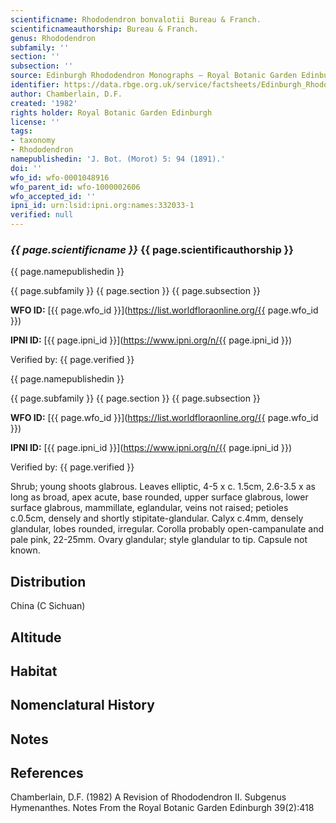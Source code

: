 ```yaml
---
scientificname: Rhododendron bonvalotii Bureau & Franch.
scientificnameauthorship: Bureau & Franch.
genus: Rhododendron
subfamily: ''
section: ''
subsection: ''
source: Edinburgh Rhododendron Monographs – Royal Botanic Garden Edinburgh
identifier: https://data.rbge.org.uk/service/factsheets/Edinburgh_Rhododendron_Monographs.xhtml
author: Chamberlain, D.F.
created: '1982'
rights holder: Royal Botanic Garden Edinburgh
license: ''
tags:
- taxonomy
- Rhododendron
namepublishedin: 'J. Bot. (Morot) 5: 94 (1891).'
doi: ''
wfo_id: wfo-0001048916
wfo_parent_id: wfo-1000002606
wfo_accepted_id: ''
ipni_id: urn:lsid:ipni.org:names:332033-1
verified: null
---
```

### _{{ page.scientificname }}_ {{ page.scientificauthorship }}
 {{ page.namepublishedin }}

{{ page.subfamily }} {{ page.section }} {{ page.subsection }}

**WFO ID:** [{{ page.wfo_id }}](https://list.worldfloraonline.org/{{ page.wfo_id }})

**IPNI ID:** [{{ page.ipni_id }}](https://www.ipni.org/n/{{ page.ipni_id }})

Verified by: {{ page.verified }}

 {{ page.namepublishedin }}

{{ page.subfamily }} {{ page.section }} {{ page.subsection }}

**WFO ID:** [{{ page.wfo_id }}](https://list.worldfloraonline.org/{{ page.wfo_id }})

**IPNI ID:** [{{ page.ipni_id }}](https://www.ipni.org/n/{{ page.ipni_id }})

Verified by: {{ page.verified }}



Shrub; young shoots glabrous. Leaves elliptic, 4-5 x c. 1.5cm, 2.6-3.5 x as long as broad, apex acute, base rounded, upper surface glabrous, lower surface glabrous, mammillate, eglandular, veins not raised; petioles c.0.5cm, densely and shortly stipitate-glandular. Calyx c.4mm, densely glandular, lobes rounded, irregular. Corolla probably open-campanulate and pale pink, 22-25mm. Ovary glandular; style glandular to tip. Capsule not known.

## Distribution
China (C Sichuan)

## Altitude


## Habitat


## Nomenclatural History

                       
## Notes


## References

Chamberlain, D.F. (1982) A Revision of Rhododendron II. Subgenus Hymenanthes. Notes From the Royal Botanic Garden Edinburgh 39(2):418
